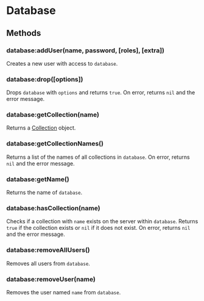 Database
========

Methods
-------

### database:addUser(name, password, [roles], [extra])
Creates a new user with access to `database`.

### database:drop([options])
Drops `database` with `options` and returns `true`. On error, returns `nil` and the error message.

### database:getCollection(name)
Returns a [Collection] object.

### database:getCollectionNames()
Returns a list of the names of all collections in `database`. On error, returns `nil` and the error
message.

### database:getName()
Returns the name of `database`.

### database:hasCollection(name)
Checks if a collection with `name` exists on the server within `database`. Returns `true` if the
collection exists or `nil` if it does not exist. On error, returns `nil` and the error message.

### database:removeAllUsers()
Removes all users from `database`.

### database:removeUser(name)
Removes the user named `name` from `database`.


[Collection]: collection.md
